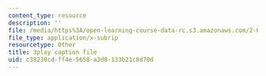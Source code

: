 ```yaml
---
content_type: resource
description: ''
file: /media/https%3A/open-learning-course-data-rc.s3.amazonaws.com/2-003sc-engineering-dynamics-fall-2011/c38230cdff4e5658a3d8133b21c8d70d_cd8lDtAtJbE.vtt
file_type: application/x-subrip
resourcetype: Other
title: 3play caption file
uid: c38230cd-ff4e-5658-a3d8-133b21c8d70d
---
```

